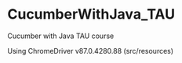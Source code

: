 # CucumberWithJava_TAU
Cucumber with Java TAU course

Using ChromeDriver v87.0.4280.88 (src/resources)